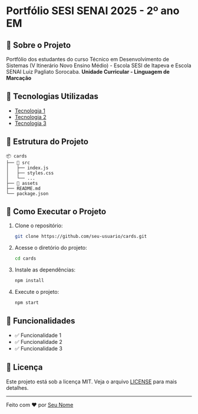 # Portfólio SESI SENAI 2025 - 2º ano EM

## 📌 Sobre o Projeto

Portfólio dos estudantes do curso Técnico em Desenvolvimento de Sistemas (V Itinerário Novo Ensino Médio) - Escola SESI de Itapeva e Escola SENAI Luiz Pagliato Sorocaba.
**Unidade Curricular - Linguagem de Marcação**

## 🚀 Tecnologias Utilizadas

- [Tecnologia 1](https://link-da-tecnologia.com)
- [Tecnologia 2](https://link-da-tecnologia.com)
- [Tecnologia 3](https://link-da-tecnologia.com)

## 📂 Estrutura do Projeto

```
📦 cards
├── 📁 src
│   ├── index.js
│   ├── styles.css
│   └── ...
├── 📁 assets
├── README.md
└── package.json
```

## 🔧 Como Executar o Projeto

1. Clone o repositório:
   ```sh
   git clone https://github.com/seu-usuario/cards.git
   ```
2. Acesse o diretório do projeto:
   ```sh
   cd cards
   ```
3. Instale as dependências:
   ```sh
   npm install
   ```
4. Execute o projeto:
   ```sh
   npm start
   ```

## 📌 Funcionalidades

- ✅ Funcionalidade 1
- ✅ Funcionalidade 2
- ✅ Funcionalidade 3

## 📝 Licença

Este projeto está sob a licença MIT. Veja o arquivo [LICENSE](LICENSE) para mais detalhes.

---

Feito com ❤️ por [Seu Nome](https://github.com/seu-usuario)
